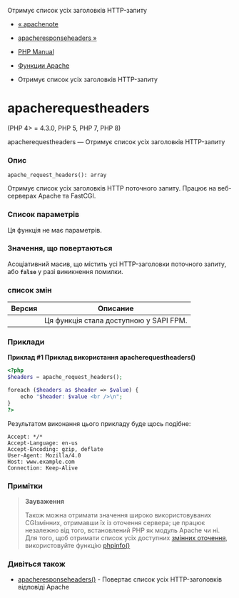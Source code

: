 Отримує список усіх заголовків HTTP-запиту

-   [« apachenote](function.apache-note.html)
    
-   [apacheresponseheaders »](function.apache-response-headers.html)
    
-   [PHP Manual](index.html)
    
-   [Функции Apache](ref.apache.html)
    
-   Отримує список усіх заголовків HTTP-запиту
    

# apacherequestheaders

(PHP 4> = 4.3.0, PHP 5, PHP 7, PHP 8)

apacherequestheaders — Отримує список усіх заголовків HTTP-запиту

### Опис

```methodsynopsis
apache_request_headers(): array
```

Отримує список усіх заголовків HTTP поточного запиту. Працює на веб-серверах Apache та FastCGI.

### Список параметрів

Ця функція не має параметрів.

### Значення, що повертаються

Асоціативний масив, що містить усі HTTP-заголовки поточного запиту, або **`false`** у разі виникнення помилки.

### список змін

| Версия | Описание |
| --- | --- |
|  | Ця функція стала доступною у SAPI FPM. |

### Приклади

**Приклад #1 Приклад використання **apacherequestheaders()****

```php
<?php
$headers = apache_request_headers();

foreach ($headers as $header => $value) {
    echo "$header: $value <br />\n";
}
?>
```

Результатом виконання цього прикладу буде щось подібне:

```
Accept: */*
Accept-Language: en-us
Accept-Encoding: gzip, deflate
User-Agent: Mozilla/4.0
Host: www.example.com
Connection: Keep-Alive
```

### Примітки

> **Зауваження**
> 
> Також можна отримати значення широко використовуваних CGIзмінних, отримавши їх із оточення сервера; це працює незалежно від того, встановлений PHP як модуль Apache чи ні. Для того, щоб отримати список усіх доступних [змінних оточення](language.variables.predefined.html), використовуйте функцію [phpinfo()](function.phpinfo.html)

### Дивіться також

-   [apacheresponseheaders()](function.apache-response-headers.html) - Повертає список усіх HTTP-заголовків відповіді Apache